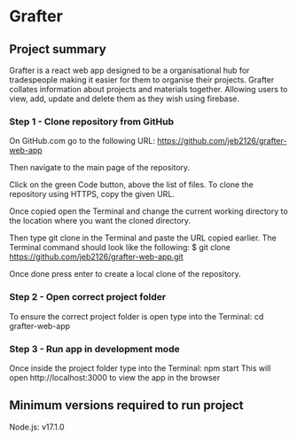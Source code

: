 # Grafter

## Project summary 

Grafter is a react web app designed to be a organisational hub for tradespeople making it easier for them to organise their projects. Grafter collates information about projects and materials together. Allowing users to view, add, update and delete them as they wish using firebase. 

### Step 1 - Clone repository from GitHub

On GitHub.com go to the following URL: https://github.com/jeb2126/grafter-web-app

Then navigate to the main page of the repository.

Click on the green Code button, above the list of files. To clone the repository using HTTPS, copy the given URL.

Once copied open the Terminal and change the current working directory to the location where you want the cloned directory.

Then type git clone in the Terminal and paste the URL copied earlier.
The Terminal command should look like the following: $ git clone https://github.com/jeb2126/grafter-web-app.git

Once done press enter to create a local clone of the repository.

### Step 2 - Open correct project folder

To ensure the correct project folder is open type into the Terminal: cd grafter-web-app

### Step 3 - Run app in development mode

Once inside the project folder type into the Terminal: npm start
This will open http://localhost:3000 to view the app in the browser

## Minimum versions required to run project

Node.js: v17.1.0
